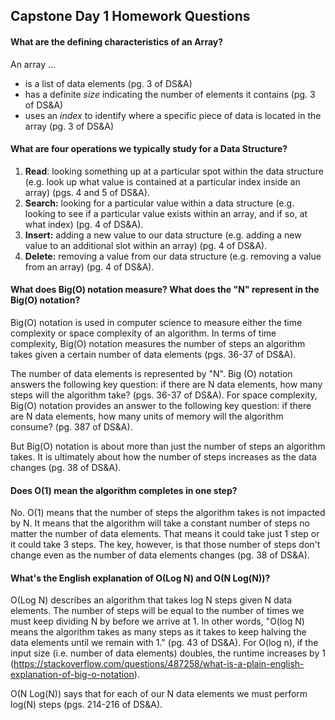 ## Capstone Day 1 Homework Questions

#### What are the defining characteristics of an Array?

An array ...

* is a list of data elements (pg. 3 of DS&A)
* has a definite _size_ indicating the number of elements it contains (pg. 3 of DS&A)
* uses an _index_ to identify where a specific piece of data is located in the array (pg. 3 of DS&A)

#### What are four operations we typically study for a Data Structure?

1. **Read**: looking something up at a particular spot within the data structure (e.g. look up what value is contained at a particular index inside an array) (pgs. 4 and 5 of DS&A).
2. **Search:** looking for a particular value within a data structure (e.g. looking to see if a particular value exists within an array, and if so, at what index) (pg. 4 of DS&A).
3. **Insert:** adding a new value to our data structure (e.g. adding a new value to an additional slot within an array) (pg. 4 of DS&A).
4. **Delete:** removing a value from our data structure (e.g. removing a value from an array) (pg. 4 of DS&A).

#### What does Big(O) notation measure? What does the "N" represent in the Big(O) notation?

Big(O) notation is used in computer science to measure either the time complexity or space complexity of an algorithm. In terms of time complexity, Big(O) notation measures the number of steps an algorithm takes given a certain number of data elements (pgs. 36-37 of DS&A).  

The number of data elements is represented by "N". Big (O) notation answers the following key question: if there are N data elements, how many steps will the algorithm take? (pgs. 36-37 of DS&A). For space complexity, Big(O) notation provides an answer to the following key question: if there are N data elements, how many units of memory will the algorithm consume? (pg. 387 of DS&A).

But Big(O) notation is about more than just the number of steps an algorithm takes. It is ultimately about how the number of steps increases as the data changes (pg. 38 of DS&A).

#### Does O(1) mean the algorithm completes in one step?

No. O(1) means that the number of steps the algorithm takes is not impacted by N. It means that the algorithm will take a constant number of steps no matter the number of data elements. That means it could take just 1 step or it could take 3 steps. The key, however, is that those number of steps don't change even as the number of data elements changes (pg. 38 of DS&A).

#### What's the English explanation of O(Log N) and O(N Log(N))?

O(Log N) describes an algorithm that takes log N steps given N data elements. The number of steps will be equal to the number of times we must keep dividing N by before we arrive at 1. In other words, "O(log N) means the algorithm takes as many steps as it takes to keep halving the data elements until we remain with 1." (pg. 43 of DS&A).  For O(log n), if the input size (i.e. number of data elements) doubles, the runtime increases by 1 (https://stackoverflow.com/questions/487258/what-is-a-plain-english-explanation-of-big-o-notation).

O(N Log(N)) says that for each of our N data elements we must perform log(N) steps (pgs. 214-216 of DS&A).  

